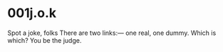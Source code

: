 # 001j.o.k
Spot a joke, folks
There are two links:— one real, one dummy. Which is which? You be the judge.
